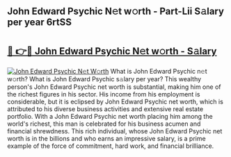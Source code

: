 ## John Edward Psychic N𝚎t w𝚘rth - Part-Lii S𝚊lary per year 6rtSS

# <h2><a href="http://gc50ljr.nevu.top/?p=John+Edward+Psychic">🔗 👉🔴 John Edward Psychic N𝚎t w𝚘rth - S𝚊lary</a></h2>

[![John Edward Psychic N𝚎t W𝚘rth](https://i.imgur.com/Oavwk0R.jpeg)](http://gc50ljr.nevu.top/?p=John+Edward+Psychic)
What is John Edward Psychic n𝚎t w𝚘rth? What is John Edward Psychic s𝚊lary per year?
This wealthy person's John Edward Psychic net worth is substantial, making him one of the richest figures in his sector. His income from his employment is considerable, but it is eclipsed by John Edward Psychic net worth, which is attributed to his diverse business activities and extensive real estate portfolio. With a John Edward Psychic net worth placing him among the world's richest, this man is celebrated for his business acumen and financial shrewdness. This rich individual, whose John Edward Psychic net worth is in the billions and who earns an impressive salary, is a prime example of the force of commitment, hard work, and financial brilliance.
